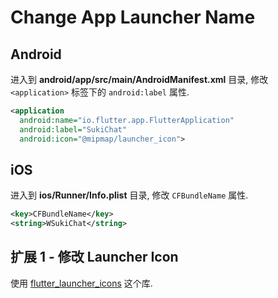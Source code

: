 # Change App Launcher Name

## Android

进入到 **android/app/src/main/AndroidManifest.xml** 目录, 修改 `<application>` 标签下的 `android:label` 属性.

```xml
<application
  android:name="io.flutter.app.FlutterApplication"
  android:label="SukiChat"
  android:icon="@mipmap/launcher_icon">
```

## iOS

进入到 **ios/Runner/Info.plist** 目录, 修改 `CFBundleName` 属性.

```xml
<key>CFBundleName</key>
<string>WSukiChat</string>
```

## 扩展 1 - 修改 Launcher Icon

使用 [flutter_launcher_icons](https://pub.dev/packages/flutter_launcher_icons) 这个库.
